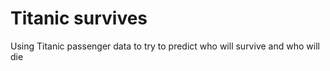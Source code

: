 # Titanic survives
Using Titanic passenger data to try to predict who will survive and who will die
